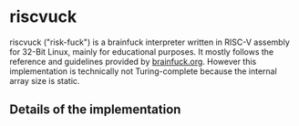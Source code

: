 # riscvuck

riscvuck ("risk-fuck") is a brainfuck interpreter written in RISC-V assembly for 32-Bit Linux, mainly for educational purposes. It mostly follows the reference and guidelines provided by [brainfuck.org](http://brainfuck.org). However this implementation is technically not Turing-complete because the internal array size is static.

## Details of the implementation

